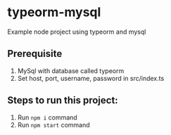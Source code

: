 # typeorm-mysql
Example node project using typeorm and mysql

## Prerequisite
1. MySql with database called typeorm
2. Set host, port, username, password in src/index.ts

## Steps to run this project:
1. Run `npm i` command
2. Run `npm start` command
